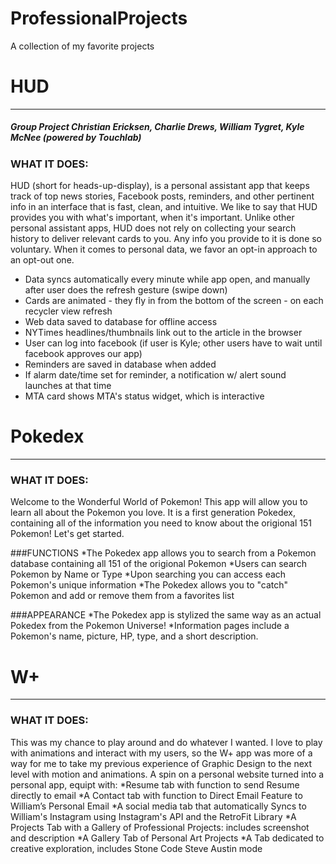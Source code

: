 # ProfessionalProjects
A collection of my favorite projects

#  HUD 
---
##### Group Project *Christian Ericksen, Charlie Drews, William Tygret, Kyle McNee (powered by Touchlab)*

###  WHAT IT DOES:
HUD (short for heads-up-display), is a personal assistant app that keeps track of top news stories, Facebook posts, reminders, and other pertinent info in an interface that is fast, clean, and intuitive.  We like to say that HUD provides you with what's important, when it's important.  Unlike other personal assistant apps, HUD does not rely on collecting your search history to deliver relevant cards to you.  Any info you provide to it is done so voluntary.  When it comes to personal data, we favor an opt-in approach to an opt-out one.
* Data syncs automatically every minute while app open, and manually after user does the refresh gesture (swipe down)
* Cards are animated - they fly in from the bottom of the screen - on each recycler view refresh
* Web data saved to database for offline access
* NYTimes headlines/thumbnails link out to the article in the browser
* User can log into facebook (if user is Kyle; other users have to wait until facebook approves our app)
* Reminders are saved in database when added
* If alarm date/time set for reminder, a notification w/ alert sound launches at that time
* MTA card shows MTA's status widget, which is interactive


# Pokedex
---
### WHAT IT DOES:
Welcome to the Wonderful World of Pokemon! This app will allow you to learn all about the Pokemon you love. It is a first generation Pokedex, containing all of the information you need to know about the origional 151 Pokemon! Let's get started.

###FUNCTIONS
*The Pokedex app allows you to search from a Pokemon database containing all 151 of the origional Pokemon
*Users can search Pokemon by Name or Type
*Upon searching you can access each Pokemon's unique information
*The Pokedex allows you to "catch" Pokemon and add or remove them from a favorites list

###APPEARANCE
*The Pokedex app is stylized the same way as an actual Pokedex from the Pokemon Universe!
*Information pages include a Pokemon's name, picture, HP, type, and a short description.


# W+
---
### WHAT IT DOES:
This was my chance to play around and do whatever I wanted. I love to play with animations and interact with my users, so the W+ app was more of a way for me to take my previous experience of Graphic Design to the next level with motion and animations.
A spin on a personal website turned into a personal app, equipt with:
*Resume tab with function to send Resume directly to email 
*A Contact tab with function to Direct Email Feature to William’s Personal Email
*A social media tab that automatically Syncs to William's Instagram using Instagram's API and the RetroFit Library 
*A Projects Tab with a Gallery of Professional Projects: includes screenshot and description
*A Gallery Tab of Personal Art Projects
*A Tab dedicated to creative exploration, includes Stone Code Steve Austin mode
